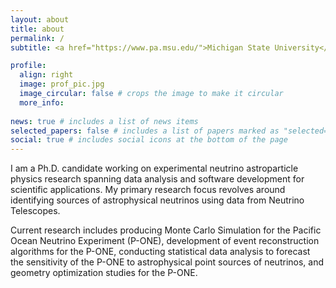 ```yaml
---
layout: about
title: about
permalink: /
subtitle: <a href="https://www.pa.msu.edu/">Michigan State University</a> . 567 Wilson Rd., East Lansing, MI 48824 . BPS Room 4235.

profile:
  align: right
  image: prof_pic.jpg
  image_circular: false # crops the image to make it circular
  more_info: 
  
news: true # includes a list of news items
selected_papers: false # includes a list of papers marked as "selected={true}"
social: true # includes social icons at the bottom of the page
---
```


I am a Ph.D. candidate working on experimental neutrino astroparticle physics research spanning data analysis and software development for scientific applications. My primary research focus revolves around identifying sources of astrophysical neutrinos using data from Neutrino Telescopes.

Current research includes producing Monte Carlo Simulation for the Pacific Ocean Neutrino Experiment (P-ONE), development of event reconstruction algorithms for the P-ONE, conducting statistical data analysis to forecast the sensitivity of the P-ONE to astrophysical point sources of neutrinos, and geometry optimization studies for the P-ONE.
